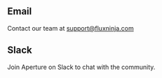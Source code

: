 ## Email

Contact our team at support@fluxninja.com

## Slack

Join Aperture on Slack to chat with the community.
